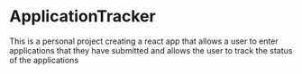 # ApplicationTracker
This is a personal project creating a react app that allows a user to enter applications that they have submitted and allows the user to track the status of the applications
